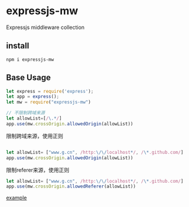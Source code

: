 # expressjs-mw
Expressjs middleware collection

## install
``` shell script
npm i expressjs-mw
```

## Base Usage
```js
let express = require('express');
let app = express();
let mw = require("expressjs-mw")

// 不限制跨域来源
let allowList=[/\.*/]
app.use(mw.crossOrigin.allowedOrigin(allowList))

```

限制跨域来源，使用正则
```js

let allowList= ["www.g.cn", /http:\/\/localhost*/, /\*.github.com/]
app.use(mw.crossOrigin.allowedOrigin(allowList))
```

限制referer来源，使用正则
```js
let allowList= ["www.g.cn", /http:\/\/localhost*/, /\*.github.com/]
app.use(mw.crossOrigin.allowedReferer(allowList))
```

[example](./example/index.js)
